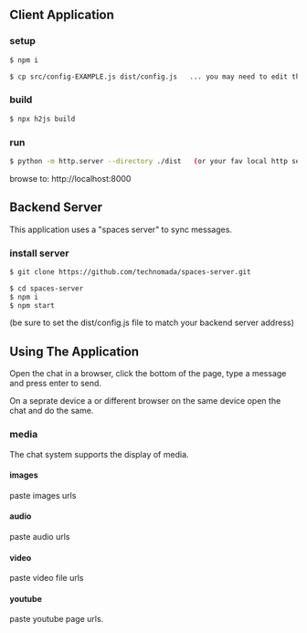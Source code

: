 ## Client Application

### setup
```sh
$ npm i

$ cp src/config-EXAMPLE.js dist/config.js   ... you may need to edit this file to match your server settings.
```

### build
```sh
$ npx h2js build
```

### run
```sh
$ python -m http.server --directory ./dist   (or your fav local http server)
```
browse to: http://localhost:8000

## Backend Server

This application uses a "spaces server" to sync messages.

### install server
```sh
$ git clone https://github.com/technomada/spaces-server.git

$ cd spaces-server
$ npm i
$ npm start
```
(be sure to set the dist/config.js file to match your backend server address)

## Using The Application

Open the chat in a browser, click the bottom of the page, type a message and press enter to send.

On a seprate device a or different browser on the same device open the chat and do the same.

### media
The chat system supports the display of media.

#### images
paste images urls

#### audio
paste audio urls

#### video
paste video file urls

#### youtube
paste youtube page urls.
